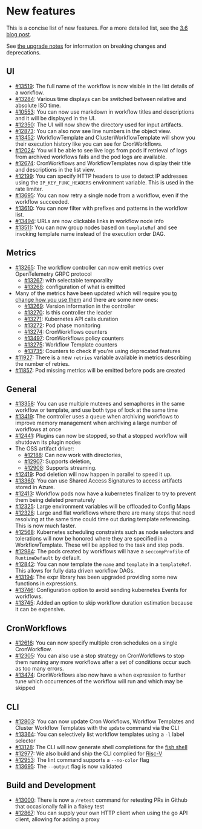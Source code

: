 # New features

This is a concise list of new features.
For a more detailed list, see the [3.6 blog post](https://blog.argoproj.io/argo-workflows-3-6-aa037cd782be).

See [the upgrade notes](upgrading.md#upgrading_to_v3.6) for information on breaking changes and deprecations.

## UI

* [#13519](https://github.com/argoproj/argo-workflows/pull/13519): The full name of the workflow is now visible in the list details of a workflow.
* [#13284](https://github.com/argoproj/argo-workflows/pull/13284): Various time displays can be switched between relative and absolute ISO time.
* [#10553](https://github.com/argoproj/argo-workflows/pull/10553): You can now use markdown in workflow titles and descriptions and it will be displayed in the UI.
* [#12350](https://github.com/argoproj/argo-workflows/pull/12350): The UI will now show the directory used for input artifacts.
* [#12873](https://github.com/argoproj/argo-workflows/pull/12873): You can also now see line numbers in the object view.
* [#13452](https://github.com/argoproj/argo-workflows/pull/13452): WorkflowTemplate and ClusterWorkflowTemplate will show you their execution history like you can see for CronWorkflows.
* [#12024](https://github.com/argoproj/argo-workflows/pull/12024): You will be able to see live logs from pods if retrieval of logs from archived workflows fails and the pod logs are available.
* [#12674](https://github.com/argoproj/argo-workflows/pull/12674): CronWorkflows and WorkflowTemplates now display their title and descriptions in the list view.
* [#12199](https://github.com/argoproj/argo-workflows/pull/12199): You can specify HTTP headers to use to detect IP addresses using the `IP_KEY_FUNC_HEADERS` environment variable. This is used in the rate limiter.
* [#13695](https://github.com/argoproj/argo-workflows/pull/13695): You can now retry a single node from a workflow, even if the workflow succeeded.
* [#13610](https://github.com/argoproj/argo-workflows/pull/13610): You can now filter with prefixes and patterns in the workflow list.
* [#13494](https://github.com/argoproj/argo-workflows/pull/13494): URLs are now clickable links in workflow node info
* [#13511](https://github.com/argoproj/argo-workflows/pull/13511): You can now group nodes based on `templateRef` and see invoking template name instead of the execution order DAG.

## Metrics

* [#13265](https://github.com/argoproj/argo-workflows/pull/13265): The workflow controller can now emit metrics over OpenTelemetry GRPC protocol
    * [#13267](https://github.com/argoproj/argo-workflows/pull/13267): with selectable temporality
    * [#13268](https://github.com/argoproj/argo-workflows/pull/13268): configuration of what is emitted
* Many of the metrics have been updated which will require you [to change how you use them](upgrading.md#metrics_changes) and there are some new ones:
    * [#13269](https://github.com/argoproj/argo-workflows/pull/13269): Version information in the controller
    * [#13270](https://github.com/argoproj/argo-workflows/pull/13270): Is this controller the leader
    * [#13271](https://github.com/argoproj/argo-workflows/pull/13271): Kubernetes API calls duration
    * [#13272](https://github.com/argoproj/argo-workflows/pull/13272): Pod phase monitoring
    * [#13274](https://github.com/argoproj/argo-workflows/pull/13274): CronWorkflows counters
    * [#13497](https://github.com/argoproj/argo-workflows/pull/13497): CronWorkflows policy counters
    * [#13275](https://github.com/argoproj/argo-workflows/pull/13275): Workflow Template counters
    * [#13735](https://github.com/argoproj/argo-workflows/pull/13735): Counters to check if you're using deprecated features
* [#11927](https://github.com/argoproj/argo-workflows/pull/11927): There is a new `retries` variable available in metrics describing the number of retries.
* [#11857](https://github.com/argoproj/argo-workflows/pull/11857): Pod missing metrics will be emitted before pods are created

## General

* [#13358](https://github.com/argoproj/argo-workflows/pull/13358): You can use multiple mutexes and semaphores in the same workflow or template, and use both type of lock at the same time
* [#13419](https://github.com/argoproj/argo-workflows/pull/13419): The controller uses a queue when archiving workflows to improve memory management when archiving a large number of workflows at once
* [#12441](https://github.com/argoproj/argo-workflows/pull/12441): Plugins can now be stopped, so that a stopped workflow will shutdown its plugin nodes
* The OSS artifact driver:
    * [#12188](https://github.com/argoproj/argo-workflows/pull/12188): Can now work with directories,
    * [#12907](https://github.com/argoproj/argo-workflows/pull/12907): Supports deletion,
    * [#12908](https://github.com/argoproj/argo-workflows/pull/12908): Supports streaming.
* [#12419](https://github.com/argoproj/argo-workflows/pull/12419): Pod deletion will now happen in parallel to speed it up.
* [#13360](https://github.com/argoproj/argo-workflows/pull/13360): You can use Shared Access Signatures to access artifacts stored in Azure.
* [#12413](https://github.com/argoproj/argo-workflows/pull/12413): Workflow pods now have a kubernetes finalizer to try to prevent them being deleted prematurely
* [#12325](https://github.com/argoproj/argo-workflows/pull/12325): Large environment variables will be offloaded to Config Maps
* [#12328](https://github.com/argoproj/argo-workflows/pull/12328): Large and flat workflows where there are many steps that need resolving at the same time could time out during template referencing. This is now much faster.
* [#12568](https://github.com/argoproj/argo-workflows/pull/12568): Kubernetes scheduling constraints such as node selectors and tolerations will now be honored where they are specified in a WorkflowTemplate. These will be applied to the task and step pods.
* [#12984](https://github.com/argoproj/argo-workflows/pull/12984): The pods created by workflows will have a `seccompProfile` of `RuntimeDefault` by default.
* [#12842](https://github.com/argoproj/argo-workflows/pull/12842): You can now template the `name` and `template` in a `templateRef`. This allows for fully data driven workflow DAGs.
* [#13194](https://github.com/argoproj/argo-workflows/pull/13194): The expr library has been upgraded providing some new functions in expressions.
* [#13746](https://github.com/argoproj/argo-workflows/pull/13746): Configuration option to avoid sending kubernetes Events for workflows.
* [#13745](https://github.com/argoproj/argo-workflows/pull/13745): Added an option to skip workflow duration estimation because it can be expensive.

## CronWorkflows

* [#12616](https://github.com/argoproj/argo-workflows/pull/12616): You can now specify multiple cron schedules on a single CronWorkflow.
* [#12305](https://github.com/argoproj/argo-workflows/pull/12305): You can also use a stop strategy on CronWorkflows to stop them running any more workflows after a set of conditions occur such as too many errors.
* [#13474](https://github.com/argoproj/argo-workflows/pull/13474): CronWorkflows also now have a when expression to further tune which occurrences of the workflow will run and which may be skipped

## CLI

* [#12803](https://github.com/argoproj/argo-workflows/pull/12803): You can now update Cron Workflows, Workflow Templates and Cluster Workflow Templates with the `update` command via the CLI
* [#13364](https://github.com/argoproj/argo-workflows/pull/13364): You can selectively list workflow templates using a `-l` label selector
* [#13128](https://github.com/argoproj/argo-workflows/pull/13128): The CLI will now generate shell completions for the [fish shell](https://fishshell.com/)
* [#12977](https://github.com/argoproj/argo-workflows/pull/12977): We also build and ship the CLI complied for [Risc-V](https://riscv.org/)
* [#12953](https://github.com/argoproj/argo-workflows/pull/12953): The lint command supports a `--no-color` flag
* [#13695](https://github.com/argoproj/argo-workflows/pull/12953): The `--output` flag is now validated

## Build and Development

* [#13000](https://github.com/argoproj/argo-workflows/pull/13000): There is now a `/retest` command for retesting PRs in Github that occasionally fail in a flakey test
* [#12867](https://github.com/argoproj/argo-workflows/pull/12867): You can supply your own HTTP client when using the go API client, allowing for adding a proxy
